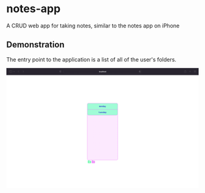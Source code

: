 # notes-app
A CRUD web app for taking notes, similar to the notes app on iPhone


## Demonstration
The entry point to the application is a list of all of the user's folders.

![the first view that the user sees when accessing the app](/demo-images/entry_point.png)

